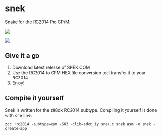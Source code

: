 # snek

Snake for the RC2014 Pro CP/M.

![](https://d1bh5m8o3ysx9y.cloudfront.net/uploads/images/8f3de0a2-5199-48a8-8d71-18139fba0d0b.png)

![](https://d1bh5m8o3ysx9y.cloudfront.net/uploads/images/151a6760-73a0-4924-91bf-92fbb90de8ca.png)

## Give it a go

1. Download latest release of SNEK.COM
1. Use the RC2014 to CPM HEX file conversion tool transfer it to your RC2014
1. Enjoy!

## Compile it yourself

Snek is written for the z88dk RC2014 subtype. Compiling it yourself is done with one line.

```
zcc +rc2014 -subtype=cpm -SO3 -clib=sdcc_iy snek.c snek.asm -o snek -create-app
```
